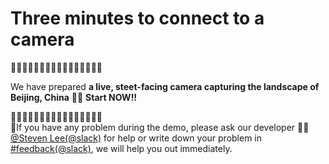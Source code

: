 # Three minutes to connect to a camera

🔹🔹🔹🔹🔹🔹🔹🔹🔹🔹🔹🔹🔹🔹🔹🔹
</br>

We have prepared **a live, steet-facing camera capturing the landscape of Beijing, China**
📸🌇
**Start NOW!!**
</br>

🔹🔹🔹🔹🔹🔹🔹🔹🔹🔹🔹🔹🔹🔹🔹🔹
</br>
🔔If you have any problem during the demo, please ask our developer 👷🏽[@Steven Lee(@slack)](https://shifuproj.slack.com/archives/D04MFP86D4J) for help or write down your problem in [#feedback(@slack)](https://shifuproj.slack.com/archives/C04N5AJJL8Y), we will help you out immediately.
